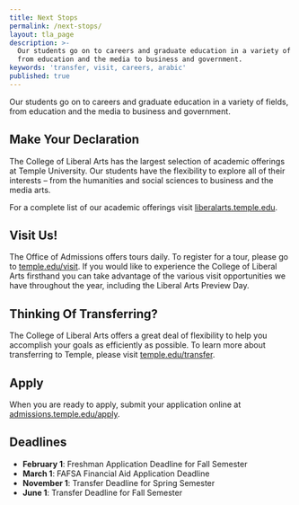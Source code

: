 ```yaml
---
title: Next Stops
permalink: /next-stops/
layout: tla_page
description: >-
  Our students go on to careers and graduate education in a variety of fields,
  from education and the media to business and government.
keywords: 'transfer, visit, careers, arabic'
published: true
---
```

Our students go on to careers and graduate education in a variety of fields, from education and the media to business and government.

## Make Your Declaration
The College of Liberal Arts has the largest selection of academic offerings at Temple University. Our students have the flexibility to explore all of their interests – from the humanities and social sciences to business and the media arts.

For a complete list of our academic offerings visit [liberalarts.temple.edu](http://liberalarts.temple.edu).

## Visit Us!
The Office of Admissions offers tours daily. To register for a tour, please go to [temple.edu/visit](http://temple.edu/visit). If you would like to experience the College of Liberal Arts firsthand you can take advantage of the various visit opportunities we have throughout the year, including the Liberal Arts Preview Day.

## Thinking Of Transferring?
The College of Liberal Arts offers a great deal of flexibility to help you accomplish your goals as efficiently as possible. To learn more about transferring to Temple, please visit [temple.edu/transfer](http://temple.edu/transfer).

## Apply
When you are ready to apply, submit your application online at [admissions.temple.edu/apply](http://admissions.temple.edu/apply).

## Deadlines

- **February 1**: Freshman Application Deadline for Fall Semester
- **March 1**: FAFSA Financial Aid Application Deadline
- **November 1**: Transfer Deadline for Spring Semester
- **June 1**: Transfer Deadline for Fall Semester
